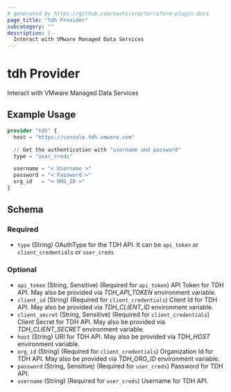 ```yaml
---
# generated by https://github.com/hashicorp/terraform-plugin-docs
page_title: "tdh Provider"
subcategory: ""
description: |-
  Interact with VMware Managed Data Services
---
```


# tdh Provider

Interact with VMware Managed Data Services

## Example Usage

```terraform
provider "tdh" {
  host = "https://console.tdh.vmware.com"

  // Get the authentication with "username and password"
  type = "user_creds"

  username = "< Username >"
  password = "< Password >"
  org_id   = "< ORG_ID >"
}
```

<!-- schema generated by tfplugindocs -->
## Schema

### Required

- `type` (String) OAuthType for the TDH API. It can be `api_token` or `client_credentials` or `user_creds`

### Optional

- `api_token` (String, Sensitive) (Required for `api_token`) API Token for TDH API. May also be provided via *TDH_API_TOKEN* environment variable.
- `client_id` (String) (Required for `client_credentials`) Client Id for TDH API. May also be provided via *TDH_CLIENT_ID* environment variable.
- `client_secret` (String, Sensitive) (Required for `client_credentials`) Client Secret for TDH API. May also be provided via *TDH_CLIENT_SECRET* environment variable.
- `host` (String) URI for TDH API. May also be provided via *TDH_HOST* environment variable.
- `org_id` (String) (Required for `client_credentials`) Organization Id for TDH API. May also be provided via *TDH_ORG_ID* environment variable.
- `password` (String, Sensitive) (Required for `user_creds`) Password for TDH API.
- `username` (String) (Required for `user_creds`) Username for TDH API.
